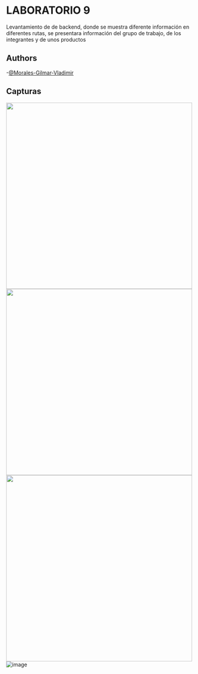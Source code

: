# LABORATORIO 9

Levantamiento de de backend, donde se muestra diferente información en diferentes rutas, se presentara información del grupo de trabajo, de los integrantes y de unos productos

## Authors

-[@Morales-Gilmar-Vladimir](https://github.com/Morales-Gilmar-Vladimir)


## Capturas

<img src="https://github.com/cristian-simba/laboratorio09/assets/117742977/4d4163d0-b09b-47b5-88f4-6d83d32451af" width="500"><br>
<img src="https://github.com/cristian-simba/laboratorio09/assets/117742977/e01440c8-beb0-41fa-9861-cefbb79f8861" width="500"><br>
<img src="https://github.com/cristian-simba/laboratorio09/assets/117742977/91df0c7c-2210-40ae-a8e7-5a85d5734254" width="500"><br>
![image](https://github.com/Morales-Gilmar-Vladimir/laboratorio9/assets/117743690/64e42537-60bc-4661-88c4-7740feb70fa3)



